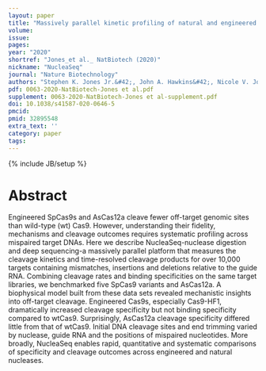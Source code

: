 ```yaml
---
layout: paper
title: "Massively parallel kinetic profiling of natural and engineered CRISPR nucleases"
volume:
issue:
pages:
year: "2020"
shortref: "Jones_et al._ NatBiotech (2020)"
nickname: "NucleaSeq"
journal: "Nature Biotechnology"
authors: "Stephen K. Jones Jr.&#42;, John A. Hawkins&#42;, Nicole V. Johnson, Cheulhee Jung, Kuang Hu, James R. Rybarski, Janice S. Chen, Jennifer A. Doudna, William H. Press & Ilya J. Finkelstein; (&#42; co-first authors)"
pdf: 0063-2020-NatBiotech-Jones et al.pdf
supplement: 0063-2020-NatBiotech-Jones et al-supplement.pdf
doi: 10.1038/s41587-020-0646-5
pmcid:
pmid: 32895548
extra_text: ''
category: paper
tags:
---
```

{% include JB/setup %}

# Abstract
Engineered SpCas9s and AsCas12a cleave fewer off-target genomic sites than wild-type (wt) Cas9. However, understanding their fidelity, mechanisms and cleavage outcomes requires systematic profiling across mispaired target DNAs. Here we describe NucleaSeq-nuclease digestion and deep sequencing-a massively parallel platform that measures the cleavage kinetics and time-resolved cleavage products for over 10,000 targets containing mismatches, insertions and deletions relative to the guide RNA. Combining cleavage rates and binding specificities on the same target libraries, we benchmarked five SpCas9 variants and AsCas12a. A biophysical model built from these data sets revealed mechanistic insights into off-target cleavage. Engineered Cas9s, especially Cas9-HF1, dramatically increased cleavage specificity but not binding specificity compared to wtCas9. Surprisingly, AsCas12a cleavage specificity differed little from that of wtCas9. Initial DNA cleavage sites and end trimming varied by nuclease, guide RNA and the positions of mispaired nucleotides. More broadly, NucleaSeq enables rapid, quantitative and systematic comparisons of specificity and cleavage outcomes across engineered and natural nucleases.